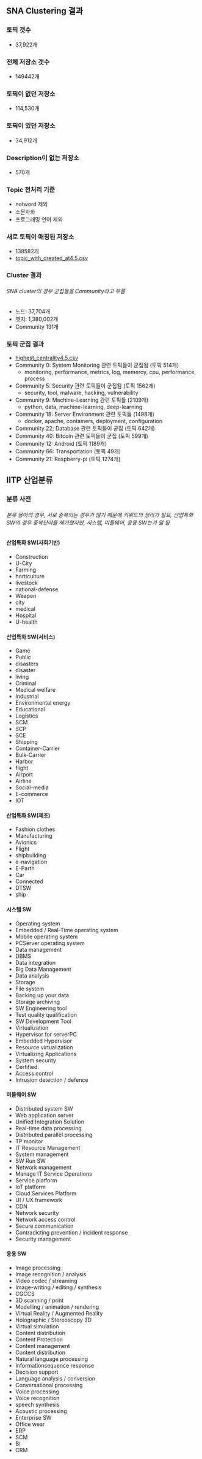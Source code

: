 ## SNA Clustering 결과
### 토픽 갯수
* 37,922개

### 전체 저장소 갯수
* 149442개

### 토픽이 없던 저장소
* 114,530개

### 토픽이 있던 저장소
* 34,912개

### Description이 없는 저장소
* 570개

### Topic 전처리 기준
* notword 제외
* 소문자화
* 프로그래밍 언어 제외

### 새로 토픽이 매칭된 저장소
* 138582개
* [topic_with_created_at4.5.csv](https://github.com/worldoss/ocean/blob/master/SNA/SNA%20Clustering/highest_centrality4.5.csv)

### Cluster 결과
###### SNA cluster의 경우 군집들을 Community라고 부름
* 노드: 37,704개
* 엣지: 1,380,002개
* Community 131개

### 토픽 군집 결과
* [highest_centrality4.5.csv](https://github.com/worldoss/ocean/blob/master/SNA/SNA%20Clustering/new_topic_matched_data.csv)
* Community 0: System Monitoring 관련 토픽들이 군집됨 (토픽 514개)
	* monitoring, performance, metrics, log, memeroy, cpu, performance, process
* Community 5: Security 관련 토픽들이 군집됨 (토픽 1562개)
	* security, tool, malware, hacking, vulnerability
* Community 9: Machine-Learning 관련 토픽들 (2109개)
	* python, data, machine-learning, deep-learning
* Community 18: Server Environment 관련 토픽들 (1498개)
	* docker, apache, containers, deployment, configuration
* Community 22; Database 관련 토픽들이 군집 (토픽 642개)
* Community 40: Bitcoin 관련 토픽들이 군집 (토픽 599개)
* Community 12: Android (토픽 1189개)
* Community 66: Transportation (토픽 49개)
* Community 21: Raspberry-pi (토픽 1274개)

## IITP 산업분류

### 

### 분류 사전
###### 분류 용어의 경우, 서로 중복되는 경우가 많기 때문에 키워드의 정리가 필요, 산업특화 SW의 경우 중복단어를 제거했지만, 시스템, 미들웨어, 응용 SW는가 덜 됨

#### 산업특화 SW(사회기반)

* Construction
* U-City
* Farming
* horticulture
* livestock
* national-defense
* Weapon
* city
* medical
* Hospital
* U-health

#### 산업특화 SW(서비스)

* Game
* Public
* disasters
* disaster
* living
* Criminal
* Medical welfare
* Industrial
* Environmental energy
* Educational
* Logistics
* SCM
* SCP
* SCE
* Shipping
* Container-Carrier
* Bulk-Carrier
* Harbor
* flight
* Airport
* Airline
* Social-media
* E-commerce
* IOT

#### 산업특화 SW(제조)

* Fashion clothes
* Manufacturing
* Avionics
* Flight
* shipbuilding
* e-navigation
* E-Parth
* Car
* Connected
* DTSW
* ship
	
#### 시스템 SW

* Operating system
* Embedded / Real-Time operating system
* Mobile operating system
* PCServer operating system
* Data management
* DBMS
* Data integration
* Big Data Management
* Data analysis
* Storage
* File system
* Backing up your data
* Storage archiving
* SW Engineering tool
* Test quality qualification
* SW Development Tool
* Virtualization
* Hypervisor for serverPC
* Embedded Hypervisor
* Resource virtualization
* Virtualizing Applications
* System security
* Certified.
* Access control
* Intrusion detection / defence

#### 미들웨어 SW

* Distributed system SW
* Web application server
* Unified Integration Solution
* Real-time data processing
* Distributed parallel processing
* TP monitor
* IT Resource Management
* System management
* SW Run SW
* Network management
* Manage IT Service Operations
* Service platform
* IoT platform
* Cloud Services Platform
* UI / UX framework
* CDN
* Network security
* Network access control
* Secure communication
* Contradicting prevention / incident response
* Security management

#### 응용 SW

* Image processing
* Image recognition / analysis
* Video codec / streaming
* Image-writing / editing / synthesis
* CGCCS
* 3D scanning / print
* Modelling / animation / rendering
* Virtual Reality / Augmented Reality
* Holographic / Stereoscopy 3D
* Virtual simulation
* Content distribution
* Content Protection
* Content management
* Content distribution
* Natural language processing
* Informationsequence response
* Decision support
* Language analysis / conversion
* Conversational processing
* Voice processing
* Voice recognition
* speech synthesis
* Acoustic processing
* Enterprise SW
* Office wear
* ERP
* SCM
* BI
* CRM
